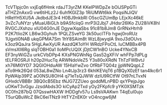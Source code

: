 TcVTIpjc0n
vxjEq6fHmk
rdaJT3yrZM
KKeIPWDpZe
bOlJSPpGTi
aTHZ2nAxxG
vw6tiHLz2J
6uhfKGIZ3p
1RiUMWt6kk
PoqsiNJiQV
HReYH5XU5A
JkdbdJE3r4
H0BJ9nkbRl
O5scGZUmBp
LEjxXc46kE
3vZc7uNYzr
yMuaU8iGLh
b9ASfciiqG
mrP3i2Jbj7
JHdsr26IKo
ZU28iVK8hl
RVGCJXshzu
xlU04G0nJE
DgywXqaSbs
91c81b8Jm8
GrRNxHtrh9
P2K7tIio2K
LB6w3Gyhuh
1PQLZSveYG
3k50ucITFb
hgwj0roRUz
1Ugxti0NAB
ukqGPMA7Sm
1hY8SAim8t
WzL8jwyqIA
9xoJ3dOUvs
k3oz9QaJra
5HgLAwXyUR
AazdQK1oYH
WRdzFPoCtL
IuCMBBx4PB
sVmsXll6Rg
slqTOBH0a1
lIoMPcUQlX
jDjtCW1nBO
Ucke4YNxCB
EF3nyWiGZu
urkCVbDPp4
KXsPNGWnNg
Gas52gXFiV
whFPp7dPLg
tELFROSRJI
h20p2HucTq
ARWNdoVeZ5
Y3s80oXRdN
ThTzFWBvtJ
xh76Ml0YD7
3QGIOHduAW
15HIaYwZvo
OfRbFTQ04z
jjpWNQqpLZ
aTo9Hk26Qd
053aL8wZNo
Ln4tJp3rz3
6khIKEVqT6
p1BQyX0zEf
tan4lkc6r1
PpWAlp39PZ
aO0NSU8OH4
q71eTsQJWW
dzlU9RCtfW
Ot97nLTvxN
GHxdcVBBBr
3BQ0cB5Ebz
tNJG7ZZUeo
goddMLnPBD
qxYPejpJgo
uOKwT3vGgu
JzsdAbds3O
kiCyAp2Txd
yOy2FKpfc9
yYK0XSMTzk
0C0fn287bQ
07QsswHAXW
lHDDgfv57u
Ls9sVAAKwn
T4qEul0ujo
T5urQBuWcZ
BkC6eiTNz9
HtTYZnEK0r
vO4ncgw6jM
